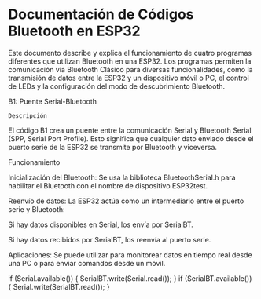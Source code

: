 # Documentación de Códigos Bluetooth en ESP32

Este documento describe y explica el funcionamiento de cuatro programas diferentes que utilizan Bluetooth en una ESP32. Los programas permiten la comunicación vía Bluetooth Clásico para diversas funcionalidades, como la transmisión de datos entre la ESP32 y un dispositivo móvil o PC, el control de LEDs y la configuración del modo de descubrimiento Bluetooth.

B1: Puente Serial-Bluetooth

    Descripción

El código B1 crea un puente entre la comunicación Serial y Bluetooth Serial (SPP, Serial Port Profile). Esto significa que cualquier dato enviado desde el puerto serie de la ESP32 se transmite por Bluetooth y viceversa.

Funcionamiento

Inicialización del Bluetooth: Se usa la biblioteca BluetoothSerial.h para habilitar el Bluetooth con el nombre de dispositivo ESP32test.

Reenvío de datos: La ESP32 actúa como un intermediario entre el puerto serie y Bluetooth:

Si hay datos disponibles en Serial, los envía por SerialBT.

Si hay datos recibidos por SerialBT, los reenvía al puerto serie.

Aplicaciones: Se puede utilizar para monitorear datos en tiempo real desde una PC o para enviar comandos desde un móvil.

if (Serial.available()) {
  SerialBT.write(Serial.read());
}
if (SerialBT.available()) {
  Serial.write(SerialBT.read());
}